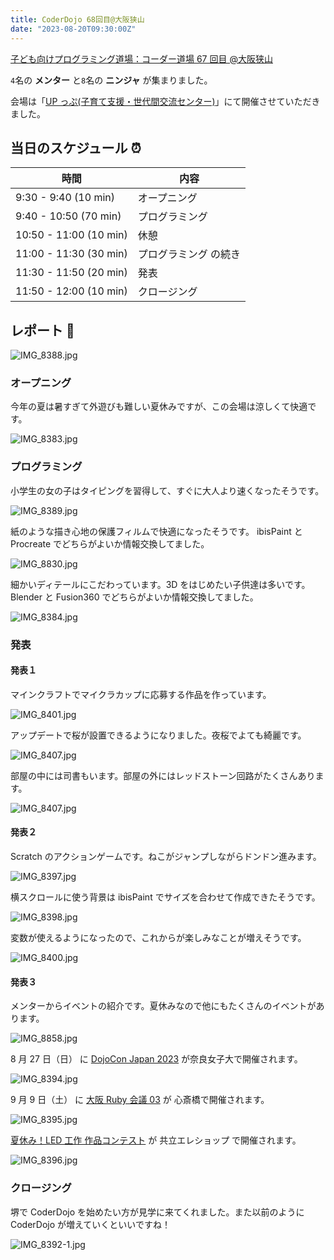 ```yaml
---
title: CoderDojo 68回目@大阪狭山
date: "2023-08-20T09:30:00Z"
---
```


[子ども向けプログラミング道場：コーダー道場 67 回目 @大阪狭山](https://coderdojo-osakasayama.doorkeeper.jp/events/160890)

`4`名の **メンター** と`8`名の **ニンジャ** が集まりました。

会場は「[UP っぷ(子育て支援・世代間交流センター)](http://www.city.osakasayama.osaka.jp/kosodate_kyoiku/kosodate/upp_kosodatesiensedaikankouryuusenta1/index.html)」にて開催させていただきました。

## 当日のスケジュール ⏰

| 時間                   | 内容                  |
| ---------------------- | --------------------- |
| 9:30 - 9:40 (10 min)   | オープニング          |
| 9:40 - 10:50 (70 min)  | プログラミング        |
| 10:50 - 11:00 (10 min) | 休憩                  |
| 11:00 - 11:30 (30 min) | プログラミング の続き |
| 11:30 - 11:50 (20 min) | 発表                  |
| 11:50 - 12:00 (10 min) | クロージング          |

## レポート 📝

![IMG_8388.jpg](./IMG_8388.jpg)

### オープニング

今年の夏は暑すぎて外遊びも難しい夏休みですが、この会場は涼しくて快適です。

![IMG_8383.jpg](./IMG_8383.jpg)

### プログラミング

小学生の女の子はタイピングを習得して、すぐに大人より速くなったそうです。

![IMG_8389.jpg](./IMG_8389.jpg)

紙のような描き心地の保護フィルムで快適になったそうです。
ibisPaint と Procreate でどちらがよいか情報交換してました。

![IMG_8830.jpg](./IMG_8830.jpg)

細かいディテールにこだわっています。3D をはじめたい子供達は多いです。
Blender と Fusion360 でどちらがよいか情報交換してました。

![IMG_8384.jpg](./IMG_8384.jpg)

### 発表

#### 発表１

マインクラフトでマイクラカップに応募する作品を作っています。

![IMG_8401.jpg](./IMG_8401.jpg)

アップデートで桜が設置できるようになりました。夜桜でよても綺麗です。

![IMG_8407.jpg](./IMG_8402.jpg)

部屋の中には司書もいます。部屋の外にはレッドストーン回路がたくさんあります。

![IMG_8407.jpg](./IMG_8407.jpg)

#### 発表２

Scratch のアクションゲームです。ねこがジャンプしながらドンドン進みます。

![IMG_8397.jpg](./IMG_8397.jpg)

横スクロールに使う背景は ibisPaint でサイズを合わせて作成できたそうです。

![IMG_8398.jpg](./IMG_8398.jpg)

変数が使えるようになったので、これからが楽しみなことが増えそうです。

![IMG_8400.jpg](./IMG_8400.jpg)

#### 発表３

メンターからイベントの紹介です。夏休みなので他にもたくさんのイベントがあります。

![IMG_8858.jpg](./IMG_8858.jpg)

8 月 27 日（日） に [DojoCon Japan 2023](https://dojocon2023.coderdojo.jp/) が奈良女子大で開催されます。

![IMG_8394.jpg](./IMG_8394.jpg)

9 月 9 日（土） に [大阪 Ruby 会議 03](https://regional.rubykaigi.org/osaka03/) が 心斎橋で開催されます。

![IMG_8395.jpg](./IMG_8395.jpg)

[夏休み！LED 工作 作品コンテスト](https://eleshop.jp/shop/pages/LEDContest.aspx) が 共立エレショップ で開催されます。

![IMG_8396.jpg](./IMG_8396.jpg)

### クロージング

堺で CoderDojo を始めたい方が見学に来てくれました。また以前のように CoderDojo が増えていくといいですね！

![IMG_8392-1.jpg](./IMG_8392-1.jpg)
